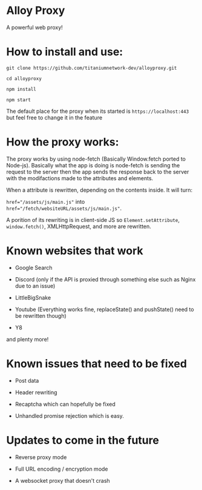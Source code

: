 # Alloy Proxy

A powerful web proxy!

# How to install and use:

`git clone https://github.com/titaniumnetwork-dev/alloyproxy.git`

`cd alloyproxy`

`npm install`

`npm start`

The default place for the proxy when its started is `https://localhost:443` but feel free to change it in the feature

# How the proxy works:

The proxy works by using node-fetch (Basically Window.fetch ported to Node-js). 
Basically what the app is doing is node-fetch is sending the request to the server then
the app sends the response back to the server with the modifactions made to the attributes and elements.

When a attribute is rewritten, depending on the contents inside. It will turn:

`href="/assets/js/main.js"` into `href="/fetch/websiteURL/assets/js/main.js"`.

A porition of its rewriting is in client-side JS so `Element.setAttribute`, `window.fetch()`, XMLHttpRequest, and more are rewritten.

# Known websites that work

- Google Search

- Discord (only if the API is proxied through something else such as Nginx due to an issue)

- LittleBigSnake

- Youtube (Everything works fine, replaceState() and pushState() need to be rewritten though)

- Y8

and plenty more!

# Known issues that need to be fixed

- Post data

- Header rewriting

- Recaptcha which can hopefully be fixed

- Unhandled promise rejection which is easy.

# Updates to come in the future

- Reverse proxy mode

- Full URL encoding / encryption mode

- A websocket proxy that doesn't crash

